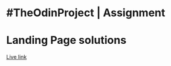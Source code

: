# #TheOdinProject | Assignment
# Landing Page solutions

<a href="https://milan-sony.github.io/OdinLandingPage/">Live link</a>
